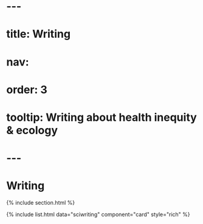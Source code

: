 # ---
# title: Writing
# nav:
# order: 3
#  tooltip: Writing about health inequity & ecology
# ---

# <i class="fa-solid fa-pen-nib"></i>Writing
 {% include section.html %}

 {%
  include list.html
  data="sciwriting"
  component="card"
  style="rich"
 %}
